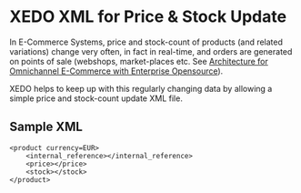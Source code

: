 # XEDO XML for Price & Stock Update
In E-Commerce Systems, price and stock-count of products (and related variations) change very often, in fact in real-time, and orders are generated on points of sale (webshops, market-places etc. See [Architecture for Omnichannel E-Commerce with Enterprise Opensource](https://www.simplify-erp.com/odoo-komplettloesungen/e-commerce/omnichannel-architektur-opensource/)).

XEDO helps to keep up with this regularly changing data by allowing a simple price and stock-count update XML file.

## Sample XML 

    <product currency=EUR>
        <internal_reference></internal_reference>
        <price></price>
        <stock></stock>
    </product>
